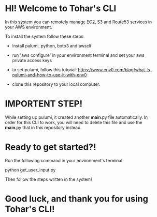 
# **HI! Welcome to Tohar's CLI**

In this system you can remotely manage EC2, S3 and Route53 services in your AWS environment.

To install the system follow these steps:

- Install pulumi, python, boto3 and awscli

- run 'aws configure' in your environment terminal and set your aws private access keys

- to set pulumi, follow this tutorial: https://www.env0.com/blog/what-is-pulumi-and-how-to-use-it-with-env0

- clone this repository to your local computer.
  
# IMPORTENT STEP!
While setting up pulumi, it created another __main__.py file automatically.
In order for this CLI to work, you will need to delete this file 
and use the __main__.py that in this repository instead.

# Ready to get started?!

Run the following command in your environment's terminal:

python get_user_input.py

Then follow the steps written in the system!

# Good luck, and thank you for using Tohar's CLI!


